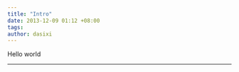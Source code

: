 ```yaml
---
title: "Intro"
date: 2013-12-09 01:12 +08:00
tags:
author: dasixi
---
```


Hello world

----
<span class="footnotes">
</span>
